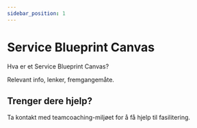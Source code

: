 ```yaml
---
sidebar_position: 1
---
```


# Service Blueprint Canvas

Hva er et Service Blueprint Canvas?

Relevant info, lenker, fremgangemåte. 

## Trenger dere hjelp?

Ta kontakt med teamcoaching-miljøet for å få hjelp til fasilitering. 